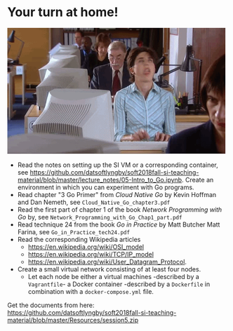 # Your turn at home!

![](images/dev.gif)

  * Read the notes on setting up the SI VM or a corresponding container, see https://github.com/datsoftlyngby/soft2018fall-si-teaching-material/blob/master/lecture_notes/05-Intro_to_Go.ipynb. Create an environment in which you can experiment with Go programs.
  * Read chapter "3 Go Primer" from _Cloud Native Go_ by Kevin Hoffman and Dan Nemeth, see `Cloud_Native_Go_chapter3.pdf`
  * Read the first part of chapter 1 of the book _Network Programming with Go_ by, see `Network_Programming_with_Go_Chap1_part.pdf`
  * Read technique 24 from the book _Go in Practice_ by Matt Butcher Matt Farina, see `Go_in_Practice_tech24.pdf`
  * Read the corresponding Wikipedia articles 
    - https://en.wikipedia.org/wiki/OSI_model
    - https://en.wikipedia.org/wiki/TCP/IP_model
    - https://en.wikipedia.org/wiki/User_Datagram_Protocol.
  * Create a small virtual network consisting of at least four nodes.
    - Let each node be either a virtual machines -described by a `Vagrantfile`- a Docker container -described by a `Dockerfile` in combination with a `docker-compose.yml` file.


Get the documents from here: https://github.com/datsoftlyngby/soft2018fall-si-teaching-material/blob/master/Resources/session5.zip